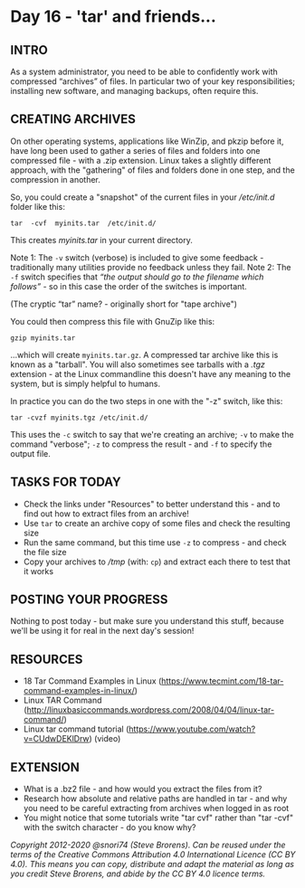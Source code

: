 # Day 16 - 'tar' and friends...

## INTRO
As a system administrator, you need to be able to confidently work with compressed “archives” of files. In particular two of your key responsibilities; installing new software, and managing backups, often require this.

## CREATING ARCHIVES
On other operating systems, applications like WinZip, and pkzip before it, have long been used to gather a series of files and folders into one compressed file - with a .zip extension. Linux takes a slightly different approach, with the "gathering" of files and folders done in one step, and the compression in another. 

So, you could create a "snapshot" of the current files in your _/etc/init.d_ folder like this:

`tar  -cvf  myinits.tar  /etc/init.d/`

This creates _myinits.tar_ in your current directory.

Note 1: The `-v` switch  (verbose) is included to give some feedback - traditionally many utilities provide no feedback unless they fail.
Note 2: The `-f` switch specifies that _“the output should go to the filename which follows”_ - so in this case the order of the switches is important.

(The cryptic “tar” name? - originally short for "tape archive")

You could then compress this file with GnuZip like this:

`gzip myinits.tar`

...which will create `myinits.tar.gz`. A compressed tar archive like this is known as a "tarball". You will also sometimes see tarballs with a  _.tgz_ extension - at the Linux commandline this doesn't have any meaning to the system, but is simply helpful to humans.

In practice you can do the two steps in one with the "-z" switch, like this:

`tar -cvzf myinits.tgz /etc/init.d/`

This uses the `-c` switch to say that we're creating an archive; `-v` to make the command "verbose"; `-z` to compress the result - and `-f` to specify the output file.

## TASKS FOR TODAY

* Check the links under "Resources" to better understand this - and to find out how to extract files from an archive!
* Use `tar` to create an archive copy of some files and check the resulting size
* Run the same command, but this time use `-z` to compress - and check the file size
* Copy your archives to _/tmp_ (with: `cp`) and extract each there to test that it works


## POSTING YOUR PROGRESS

Nothing to post today - but make sure you understand this stuff, because we'll be using it for real in the next day's session!


## RESOURCES

* 18 Tar Command Examples in Linux (https://www.tecmint.com/18-tar-command-examples-in-linux/)
* Linux TAR Command (http://linuxbasiccommands.wordpress.com/2008/04/04/linux-tar-command/)
* Linux tar command tutorial (https://www.youtube.com/watch?v=CUdwDEKlDrw) (video)


## EXTENSION

* What is a .bz2 file - and how would you extract the files from it?
* Research how absolute and relative paths are handled in tar - and why you need to be careful extracting from archives when logged in as root
* You might notice that some tutorials write "tar cvf" rather than "tar -cvf" with the switch character - do you know why?

*Copyright 2012-2020 @snori74 (Steve Brorens). Can be reused under the terms of the Creative Commons Attribution 4.0 International Licence (CC BY 4.0).*
*This means you can copy, distribute and adapt the material as long as you credit Steve Brorens, and abide by the CC BY 4.0 licence terms.*
